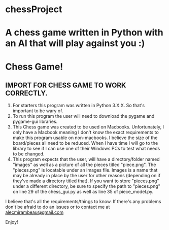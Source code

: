 
# chessProject

A chess game written in Python with an AI that will play against you :)
=======
# Chess Game!

## IMPORT FOR CHESS GAME TO WORK CORRECTLY.

1. For starters this program was written in Python 3.X.X. So that's important to be wary of.
1. To run this program the user will need to download the pygame and pygame-gui libraries.
1. This Chess game was created to be used on Macbooks. Unfortunately, I only have a Macbook meaning I don't know the exact requirements to make this program usable on 
non-macbooks. I believe the size of the board/pieces all need to be reduced. When I have time I will go to the library to see if I can use one of their Windows PCs to 
test what needs to be changed.
1. This program expects that the user, will have a directory/folder named "images" as well as a picture of all the pieces titled "piece.png". The "pieces.png" is 
locatable under an images file. Images is a name that may be already in place by the user for other reasons (depending on if they've made a directory titled that). If 
you want to store "pieces.png" under a different directory, be sure to specify the path to "pieces.png" on line 29 of the chess_gui.py as well as line 35 of 
piece_model.py.

I believe that's all the requirements/things to know. If there's any problems don't be afraid to do an issues or to contact me at alecmirambeau@gmail.com

Enjoy!


